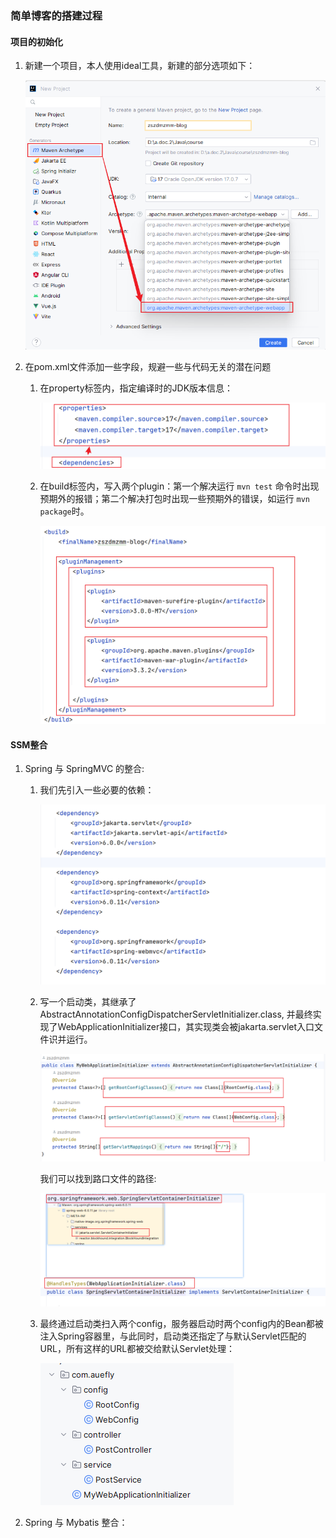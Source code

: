 ### 简单博客的搭建过程
#### 项目的初始化
1. 新建一个项目，本人使用ideal工具，新建的部分选项如下： 

    ![img.png](src%2Fmain%2Fwebapp%2Fimage%2Fmd%2Fimg.png)
2. 在pom.xml文件添加一些字段，规避一些与代码无关的潜在问题
   1. 在property标签内，指定编译时的JDK版本信息：
   
      ![img_1.png](src%2Fmain%2Fwebapp%2Fimage%2Fmd%2Fimg_1.png)
   2. 在build标签内，写入两个plugin：第一个解决运行 `mvn test` 命令时出现预期外的报错；第二个解决打包时出现一些预期外的错误，如运行 `mvn package`时。
   
      ![img_2.png](src%2Fmain%2Fwebapp%2Fimage%2Fmd%2Fimg_2.png)
#### SSM整合
1. Spring 与 SpringMVC 的整合:
   1. 我们先引入一些必要的依赖：
       
      ![img_3.png](src%2Fmain%2Fwebapp%2Fimage%2Fmd%2Fimg_3.png) 
   2. 写一个启动类，其继承了AbstractAnnotationConfigDispatcherServletInitializer.class, 并最终实现了WebApplicationInitializer接口，其实现类会被jakarta.servlet入口文件识并运行。
   
      ![img_5.png](src%2Fmain%2Fwebapp%2Fimage%2Fmd%2Fimg_5.png)
      
      我们可以找到路口文件的路径:
      
      ![img_6.png](src%2Fmain%2Fwebapp%2Fimage%2Fmd%2Fimg_6.png)
   3. 最终通过启动类扫入两个config，服务器启动时两个config内的Bean都被注入Spring容器里，与此同时，启动类还指定了与默认Servlet匹配的URL，所有这样的URL都被交给默认Servlet处理：
      
      ![img_7.png](src%2Fmain%2Fwebapp%2Fimage%2Fmd%2Fimg_7.png)
2. Spring 与 Mybatis 整合：